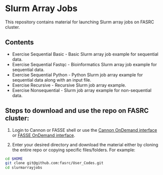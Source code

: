 # Slurm Array Jobs
This repository contains material for launching Slurm array jobs on FASRC cluster.

## Contents
* Exercise Sequential Basic - Basic Slurm array job example for sequential data.
* Exercise Sequential Fastqc - Bioinformatics Slurm array job example for sequential data.
* Exercise Sequential Python - Python Slurm job array example for sequential data along with an input file.
* Exercise Recursive - Recursive Slurm job array example. 
* Exercise Nonsequential - Slurm job array example for non-sequential data.

## Steps to download and use the repo on FASRC cluster:
1. Login to Cannon or FASSE shell or use the [Cannon OnDemand interface](rcood.rc.fas.harvard.edu) or [FASSE OnDemand interface](fasseood.rc.fas.harvard.edu).

2. Enter your desired directory and download the material either by cloning the entire repo or copying specific files/folders. For example:
```bash
cd $HOME
git clone git@github.com:fasrc/User_Codes.git
cd slurmarrayjobs
```
